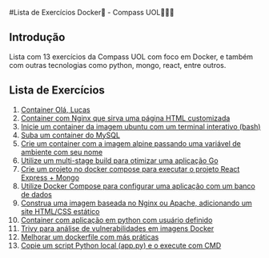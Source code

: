 #Lista de Exercícios Docker🐳 - Compass UOL👨🏻‍💻

## Introdução
Lista com 13 exercícios da Compass UOL com foco em Docker, e também com outras tecnologias como python, mongo, react, entre outros.

## Lista de Exercícios

1. [Container Olá, Lucas](/Exe1/1.md)
2. [Container com Nginx que sirva uma página HTML customizada](/Exe2/2.md)
3. [Inicie um container da imagem ubuntu com um terminal interativo (bash)](/Exe3/3.md)
4. [Suba um container do MySQL](/Exe4/4.md)
5. [Crie um container com a imagem alpine passando uma variável de ambiente com seu nome](/Exe5/5.md)
6. [Utilize um multi-stage build para otimizar uma aplicação Go](/Exe6/6.md)
7. [Crie um projeto no docker compose para executar o projeto React Express + Mongo](/Exe7/7.md)
8. [Utilize Docker Compose para configurar uma aplicação com um banco de dados](/Exe8/8.md)
9. [Construa uma imagem baseada no Nginx ou Apache, adicionando um site HTML/CSS estático](/Exe9/9.md)
10. [Container com aplicação em python com usuário definido](/Exe10/10.md)
11. [Trivy para análise de vulnerabilidades em imagens Docker](/Exe11/11.md)
12. [Melhorar um dockerfile com más práticas](/Exe12/12.md)
13. [Copie um script Python local (app.py) e o execute com CMD](/Exe13/13.md)